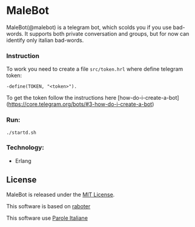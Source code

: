 # MaleBot
MaleBot(@malebot) is a telegram bot, which scolds you if you use bad-words. It supports both private conversation and groups, but for now can identify only italian bad-words.

### Instruction
To work you need to create a file `src/token.hrl` where define telegram token:
```
-define(TOKEN, "<token>").
```
To get the token follow the instructions here [how-do-i-create-a-bot] (https://core.telegram.org/bots/#3-how-do-i-create-a-bot)

### Run:
```
./startd.sh
```

### Technology:
- Erlang

## License
MaleBot is released under the [MIT License](http://www.opensource.org/licenses/MIT).

This software is based on [raboter](https://github.com/radist101/raboter)

This software use [Parole Italiane]( https://github.com/napolux/paroleitaliane/blob/master/paroleitaliane/lista_badwords.txt)
